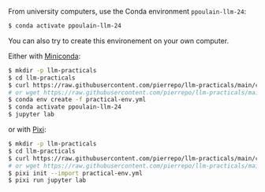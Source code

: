 From university computers, use the Conda environment `ppoulain-llm-24`:

```bash
$ conda activate ppoulain-llm-24
```

You can also try to create this environement on your own computer.

Either with [Miniconda](https://docs.anaconda.com/miniconda/):

```bash
$ mkdir -p llm-practicals
$ cd llm-practicals
$ curl https://raw.githubusercontent.com/pierrepo/llm-practicals/main/content/practical-env.yml --output practical-env.yml
# or wget https://raw.githubusercontent.com/pierrepo/llm-practicals/main/content/practical-env.yml
$ conda env create -f practical-env.yml
$ conda activate ppoulain-llm-24
$ jupyter lab
```

or with [Pixi](https://pixi.sh):

```bash
$ mkdir -p llm-practicals
$ cd llm-practicals
$ curl https://raw.githubusercontent.com/pierrepo/llm-practicals/main/content/practical-env.yml --output practical-env.yml
# or wget https://raw.githubusercontent.com/pierrepo/llm-practicals/main/content/practical-env.yml
$ pixi init --import practical-env.yml
$ pixi run jupyter lab
```